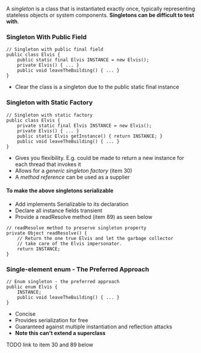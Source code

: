 A *singleton* is a class that is instantiated exactly once, typically representing stateless objects or system
components. **Singletons can be difficult to test with**.

### Singleton With Public Field
```
// Singleton with public final field
public class Elvis {
    public static final Elvis INSTANCE = new Elvis();
    private Elvis() { ... }
    public void leaveTheBuilding() { ... }
}
```
* Clear the class is a singleton due to the public static final instance

### Singleton with Static Factory
```
// Singleton with static factory
public class Elvis {
    private static final Elvis INSTANCE = new Elvis();
    private Elvis() { ... }
    public static Elvis getInstance() { return INSTANCE; }
    public void leaveTheBuilding() { ... }
}
```

* Gives you flexibility. E.g. could be made to return a new instance for each thread that invokes it
* Allows for a *generic singleton factory* (item 30) 
* A *method reference* can be used as a supplier

#### To make the above singletons serializable
* Add implements Serializable to its declaration
* Declare all instance fields transient
* Provide a readResolve method (item 89) as seen below
```
// readResolve method to preserve singleton property
private Object readResolve() {
    // Return the one true Elvis and let the garbage collector
    // take care of the Elvis impersonator.
    return INSTANCE;
}
```

### Single-element enum - The Preferred Approach
```
// Enum singleton - the preferred approach
public enum Elvis {
    INSTANCE;
    public void leaveTheBuilding() { ... }
}
```
* Concise
* Provides serialization for free
* Guaranteed against multiple instantiation and reflection attacks
* **Note this can't extend a superclass**

TODO link to item 30 and 89 below
